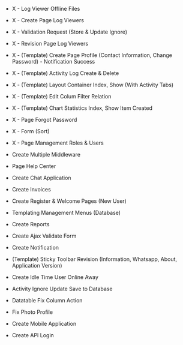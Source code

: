 - X - Log Viewer Offline Files
- X - Create Page Log Viewers
- X - Validation Request (Store & Update Ignore)
- X - Revision Page Log Viewers
- X - (Template) Create Page Profile (Contact Information, Change Password) - Notification Success
- X - (Template) Activity Log Create & Delete
- X - (Template) Layout Container Index, Show (With Activity Tabs)
- X - (Template) Edit Colum Filter Relation
- X - (Template) Chart Statistics Index, Show Item Created
- X - Page Forgot Password
- X - Form (Sort)
- X - Page Management Roles & Users

- Create Multiple Middleware
- Page Help Center
- Create Chat Application
- Create Invoices
- Create Register & Welcome Pages (New User)
- Templating Management Menus (Database)
- Create Reports
- Create Ajax Validate Form
- Create Notification
- (Template) Sticky Toolbar Revision (Information, Whatsapp, About, Application Version)
- Create Idle Time User Online Away
- Activity Ignore Update Save to Database
- Datatable Fix Column Action
- Fix Photo Profile

- Create Mobile Application
- Create API Login
